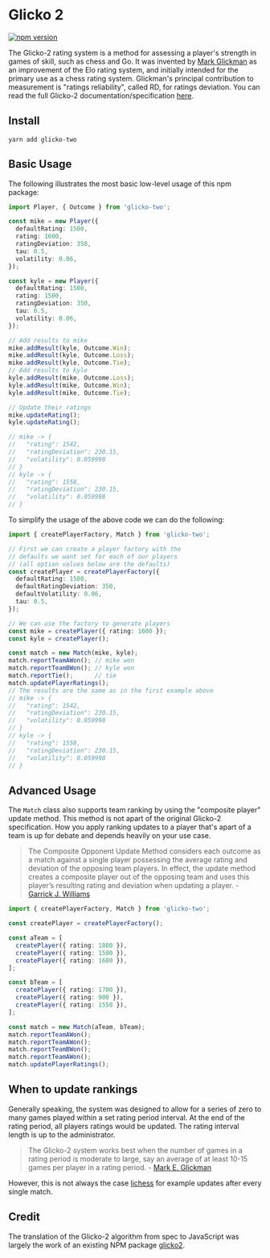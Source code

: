 # Glicko 2

[![npm version](https://badge.fury.io/js/glicko-two.svg)](https://badge.fury.io/js/glicko-two)

The Glicko-2 rating system is a method for assessing a player's strength in games of skill, such as chess and Go. It was invented by [Mark Glickman](http://www.glicko.net) as an improvement of the Elo rating system, and initially intended for the primary use as a chess rating system. Glickman's principal contribution to measurement is "ratings reliability", called RD, for ratings deviation. You can read the full Glicko-2 documentation/specification [here](http://glicko.net/glicko/glicko2.pdf).

## Install

`yarn add glicko-two`

## Basic Usage

The following illustrates the most basic low-level usage of this npm package:

```typescript
import Player, { Outcome } from 'glicko-two';

const mike = new Player({
  defaultRating: 1500,
  rating: 1600,
  ratingDeviation: 350,
  tau: 0.5,
  volatility: 0.06,
});

const kyle = new Player({
  defaultRating: 1500,
  rating: 1500,
  ratingDeviation: 350,
  tau: 0.5,
  volatility: 0.06,
});

// Add results to mike
mike.addResult(kyle, Outcome.Win);
mike.addResult(kyle, Outcome.Loss);
mike.addResult(kyle, Outcome.Tie);
// Add results to kyle
kyle.addResult(mike, Outcome.Loss);
kyle.addResult(mike, Outcome.Win);
kyle.addResult(mike, Outcome.Tie);

// Update their ratings
mike.updateRating();
kyle.updateRating();

// mike -> {
//   "rating": 1542,
//   "ratingDeviation": 230.15,
//   "volatility": 0.059998
// }
// kyle -> {
//   "rating": 1558,
//   "ratingDeviation": 230.15,
//   "volatility": 0.059998
// }
```

To simplify the usage of the above code we can do the following:

```typescript
import { createPlayerFactory, Match } from 'glicko-two';

// First we can create a player factory with the
// defaults we want set for each of our players
// (all option values below are the defaults)
const createPlayer = createPlayerFactory({
  defaultRating: 1500,
  defaultRatingDeviation: 350,
  defaultVolatility: 0.06,
  tau: 0.5,
});

// We can use the factory to generate players
const mike = createPlayer({ rating: 1600 });
const kyle = createPlayer();

const match = new Match(mike, kyle);
match.reportTeamAWon(); // mike won
match.reportTeamBWon(); // kyle won
match.reportTie();      // tie
match.updatePlayerRatings();
// The results are the same as in the first example above
// mike -> {
//   "rating": 1542,
//   "ratingDeviation": 230.15,
//   "volatility": 0.059998
// }
// kyle -> {
//   "rating": 1558,
//   "ratingDeviation": 230.15,
//   "volatility": 0.059998
// }
```

## Advanced Usage

The `Match` class also supports team ranking by using the "composite player" update method. This method is not apart of the original Glicko-2 specification. How you apply ranking updates to a player that's apart of a team is up for debate and depends heavily on your use case.

> The Composite Opponent Update Method considers each outcome as a match against a single player possessing the average rating and deviation of the opposing team players. In effect, the update method creates a composite player out of the opposing team and uses this player’s resulting rating and deviation when updating a player. - [Garrick J. Williams](http://rhetoricstudios.com/downloads/AbstractingGlicko2ForTeamGames.pdf)

```typescript
import { createPlayerFactory, Match } from 'glicko-two';

const createPlayer = createPlayerFactory();

const aTeam = [
  createPlayer({ rating: 1800 }),
  createPlayer({ rating: 1500 }),
  createPlayer({ rating: 1600 }),
];

const bTeam = [
  createPlayer({ rating: 1700 }),
  createPlayer({ rating: 900 }),
  createPlayer({ rating: 1550 }),
];

const match = new Match(aTeam, bTeam);
match.reportTeamAWon();
match.reportTeamAWon();
match.reportTeamBWon();
match.reportTeamAWon();
match.updatePlayerRatings();
```

## When to update rankings

Generally speaking, the system was designed to allow for a series of zero to many games played within a set rating period interval. At the end of the rating period, all players ratings would be updated. The rating interval length is up to the administrator.

> The Glicko-2 system works best when the number of games in a rating period is moderate to large, say an average of at least 10-15 games per player in a rating period. - [Mark E. Glickman](http://www.glicko.net/glicko/glicko2.pdf)

However, this is not always the case [lichess](https://lichess.org/qa/888/what-is-glicko-2-rating-volatility#answer-5619) for example updates after every single match.

## Credit

The translation of the Glicko-2 algorithm from spec to JavaScript was largely the work of an existing NPM package [glicko2](https://www.npmjs.com/package/glicko2).
